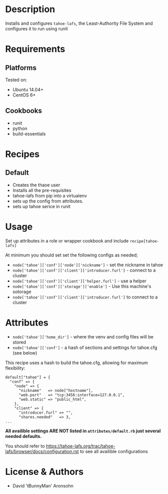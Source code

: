 # Description

Installs and configures `tahoe-lafs`, the Least-Authority File System and configures it to run using runit

# Requirements

## Platforms

Tested on:
* Ubuntu 14.04+
* CentOS 6+

## Cookbooks

* runit
* python
* build-essentials

# Recipes

## Default
* Creates the thaoe user
* Installs all the pre-requisites
* tahoe-lafs from pip into a virtualenv
* sets up the config from attributes.
* sets up tahoe serice in runit

# Usage
Set up attributes in a role or wrapper cookbook and include `recipe[tahoe-lafs]`

At minimum you should set set the following configs as needed;
* `node['tahoe']['conf']['node']['nickname']` - set the nickname in tahoe
* `node['tahoe']['conf']['client']['introducer.furl']` - connect to a cluster
* `node['tahoe']['conf']['client']['helper.furl']` - use a helper
* `node['tahoe']['conf']['storage']['enable']` - Use this machine's sotorage
* `node['tahoe']['conf']['client']['introducer.furl']` to connect to a cluster

# Attributes

* `node['tahoe']['home_dir']` - where the venv and config files will be stored
* `node['tahoe']['conf']` - a hash of sections and settings for tahoe.cfg (see below)


This recipe uses a hash to build the tahoe.cfg, allowing for maximum flexibility:

```
default["tahoe"] = {
  "conf" => {
    "node" => {
      "nickname"   => node["hostname"],
      "web.port"   => "tcp:3456:interface=127.0.0.1",
      "web.static" => "public_html",
    },
    "client" => {
      "introducer.furl" => "",
      "shares.needed"   => 3,
...
```

**All availible settings ARE NOT listed in `attributes/default.rb` just several needed defaults.**

You should refer to https://tahoe-lafs.org/trac/tahoe-lafs/browser/docs/configuration.rst to see all availible configurations

# License & Authors
* David 'tBunnyMan' Aronsohn
